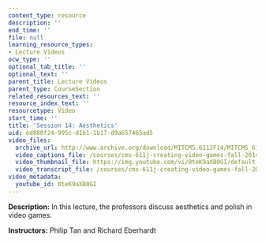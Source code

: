 ```yaml
---
content_type: resource
description: ''
end_time: ''
file: null
learning_resource_types:
- Lecture Videos
ocw_type: ''
optional_tab_title: ''
optional_text: ''
parent_title: Lecture Videos
parent_type: CourseSection
related_resources_text: ''
resource_index_text: ''
resourcetype: Video
start_time: ''
title: 'Session 14: Aesthetics'
uid: ed080f24-995c-d1b1-1b17-d9a657465ad5
video_files:
  archive_url: http://www.archive.org/download/MITCMS.611JF14/MITCMS_611JF14_lec14_300k.mp4
  video_captions_file: /courses/cms-611j-creating-video-games-fall-2014/b6aa920dc09a5c4cbd04a2b4903c9ef5_0teK9aXB0GI.vtt
  video_thumbnail_file: https://img.youtube.com/vi/0teK9aXB0GI/default.jpg
  video_transcript_file: /courses/cms-611j-creating-video-games-fall-2014/ca468cfd4ae3ea90fc14a29587b1bae6_0teK9aXB0GI.pdf
video_metadata:
  youtube_id: 0teK9aXB0GI
---
```


**Description:** In this lecture, the professors discuss aesthetics and polish in video games.

**Instructors:** Philip Tan and Richard Eberhardt